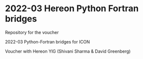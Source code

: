 # 2022-03 Hereon Python Fortran bridges

Repository for the voucher

2022-03 Python-Fortran bridges for ICON

Voucher with Hereon YIG (Shivani Sharma & David Greenberg)